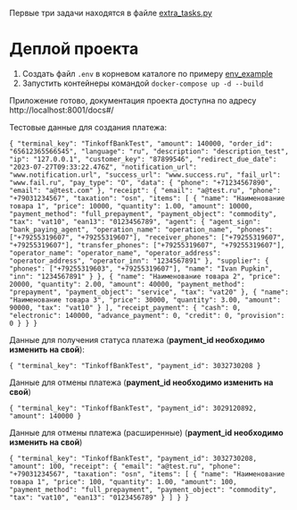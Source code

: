 Первые три задачи находятся в файле [extra_tasks.py](extra_tasks/extra_tasks.py)

Деплой проекта
============
1. Создать файл `.env` в корневом каталоге по примеру [env_example](env_example)
2. Запустить контейнеры командой `docker-compose up -d --build`

Приложение готово, документация проекта доступна по адресу http://localhost:8001/docs#/

Тестовые данные для создания платежа:

`{
    "terminal_key": "TinkoffBankTest",
    "amount": 140000,
    "order_id": "65612365566545",
    "language": "ru",
    "description": "description_test",
    "ip": "127.0.0.1",
    "customer_key": "87899546",
    "redirect_due_date": "2023-07-27T09:33:22.476Z",
    "notification_url": "www.notification.url",
    "success_url": "www.success.ru",
    "fail_url": "www.fail.ru",
    "pay_type": "O",
    "data": {
        "phone": "+71234567890",
        "email": "a@test.com"
    },
    "receipt": {
        "email": "a@test.ru",
        "phone": "+79031234567",
        "taxation": "osn",
        "items": [
            {
                "name": "Наименование товара 1",
                "price": 10000,
                "quantity": 1.00,
                "amount": 10000,
                "payment_method": "full_prepayment",
                "payment_object": "commodity",
                "tax": "vat10",
                "ean13": "0123456789",
                "agent": {
                    "agent_sign": "bank_paying_agent",
                    "operation_name": "operation_name",
                    "phones": ["+79255319607", "+79255319607"],
                    "receiver_phones": ["+79255319607", "+79255319607"],
                    "transfer_phones": ["+79255319607", "+79255319607"],
                    "operator_name": "operator_name",
                    "operator_address": "operator_address",
                    "operator_inn": "1234567891"
                },
                "supplier": {
                    "phones": ["+79255319603", "+79255319607"],
                    "name": "Ivan Pupkin",
                    "inn": "1234567891"
                }
            },
            {
                "name": "Наименование товара 2",
                "price": 20000,
                "quantity": 2.00,
                "amount": 40000,
                "payment_method": "prepayment",
                "payment_object": "service",
                "tax": "vat20"
            },
            {
                "name": "Наименование товара 3",
                "price": 30000,
                "quantity": 3.00,
                "amount": 90000,
                "tax": "vat10"
            }
        ],
        "receipt_payment": {
            "cash": 0,
            "electronic": 140000,
            "advance_payment": 0,
            "credit": 0,
            "provision": 0
        }
    }
}`

Данные для получения статуса платежа (**payment_id необходимо изменить на свой**):

`{
  "terminal_key": "TinkoffBankTest",
  "payment_id": 3032730208
}`

Данные для отмены платежа (**payment_id необходимо изменить на свой**)

`{
  "terminal_key": "TinkoffBankTest",
  "payment_id": 3029120892,
  "amount": 140000
}`

Данные для отмены платежа (расширенные) (**payment_id необходимо изменить на свой**)

`{
    "terminal_key": "TinkoffBankTest",
    "payment_id": 3032730208,
    "amount": 100,
    "receipt": {
        "email": "a@test.ru",
        "phone": "+79031234567",
        "taxation": "osn",
        "items": [
            {
                "name": "Наименование товара 1",
                "price": 100,
                "quantity": 1.00,
                "amount": 100,
                "payment_method": "full_prepayment",
                "payment_object": "commodity",
                "tax": "vat10",
                "ean13": "0123456789"
            }
        ]
    }
}`